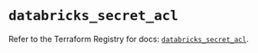 # `databricks_secret_acl`

Refer to the Terraform Registry for docs: [`databricks_secret_acl`](https://registry.terraform.io/providers/databricks/databricks/1.40.0/docs/resources/secret_acl).
